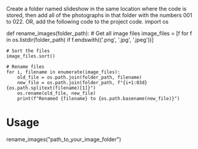 Create a folder named slideshow in the same location where the code is stored, then add all of the photographs in that folder with the numbers 001 to 022.
OR, add the following code to the project code.
import os

def rename_images(folder_path):
    # Get all image files
    image_files = [f for f in os.listdir(folder_path) if f.endswith(('.png', '.jpg', '.jpeg'))]
    
    # Sort the files 
    image_files.sort()
    
    # Rename files
    for i, filename in enumerate(image_files):
        old_file = os.path.join(folder_path, filename)
        new_file = os.path.join(folder_path, f"{i+1:03d}{os.path.splitext(filename)[1]}")
        os.rename(old_file, new_file)
        print(f"Renamed {filename} to {os.path.basename(new_file)}")

# Usage
rename_images("path_to_your_image_folder")
